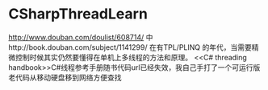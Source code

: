 # CSharpThreadLearn
http://www.douban.com/doulist/608714/ 中http://book.douban.com/subject/1141299/
在有TPL/PLINQ 的年代，当需要精微控制时候其实仍然要懂得在单机上多线程的方法和原理。
<<C# threading handbook>>C#线程参考手册随书代码url已经失效，我自己手打了一个可运行版
老代码从移动硬盘移到网络方便查找
